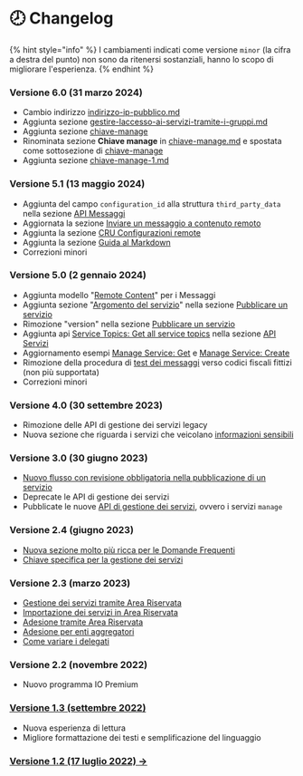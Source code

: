 # 🕗 Changelog

{% hint style="info" %}
I cambiamenti indicati come versione `minor` (la cifra a destra del punto) non sono da ritenersi sostanziali, hanno lo scopo di migliorare l'esperienza.
{% endhint %}

### Versione 6.0 (31 marzo 2024)

* Cambio indirizzo [indirizzo-ip-pubblico.md](api-e-specifiche/indirizzo-ip-pubblico.md "mention")
* Aggiunta sezione [gestire-laccesso-ai-servizi-tramite-i-gruppi.md](funzionalita/pubblicare-un-servizio/gestire-laccesso-ai-servizi-tramite-i-gruppi.md "mention")
* Aggiunta sezione [chiave-manage](funzionalita/pubblicare-un-servizio/chiave-manage/ "mention")
* Rinominata sezione **Chiave manage** in [chiave-manage.md](funzionalita/pubblicare-un-servizio/chiave-manage/chiave-manage.md "mention") e spostata come sottosezione di [chiave-manage](funzionalita/pubblicare-un-servizio/chiave-manage/ "mention")
* Aggiunta sezione [chiave-manage-1.md](funzionalita/pubblicare-un-servizio/chiave-manage/chiave-manage-1.md "mention")

### Versione 5.1 (13 maggio 2024)

* Aggiunta del campo `configuration_id` alla struttura `third_party_data` nella sezione [API Messaggi](api-e-specifiche/api-messaggi/)
* Aggiornata la sezione [Inviare un messaggio a contenuto remoto](funzionalita/inviare-un-messaggio/inviare-un-messaggio-a-contenuto-remoto.md)
* Aggiunta la sezione [CRU Configurazioni remote](api-e-specifiche/api-messaggi/cru-configurazioni-remote.md)
* Aggiunta la sezione [Guida al Markdown](risorse-utili/guida-al-markdown.md)
* Correzioni minori

### Versione 5.0 (2 gennaio 2024)

* Aggiunta modello "[Remote Content](funzionalita/inviare-un-messaggio/inviare-un-messaggio-a-contenuto-remoto.md)" per i Messaggi
* Aggiunta sezione "[Argomento del servizio](funzionalita/pubblicare-un-servizio/argomento-del-servizio.md)" nella sezione [Pubblicare un servizio](funzionalita/pubblicare-un-servizio/)
* Rimozione "version" nella sezione [Pubblicare un servizio](funzionalita/pubblicare-un-servizio/)
* Aggiunta api [Service Topics: Get all service topics](api-e-specifiche/api-servizi/service-topics-get-all-service-topics.md) nella sezione [API Servizi](api-e-specifiche/api-servizi/)
* Aggiornamento esempi [Manage Service: Get](api-e-specifiche/api-servizi/manage-service-get.md) e [Manage Service: Create](api-e-specifiche/api-servizi/manage-service-create.md)
* Rimozione della procedura di [test dei messaggi](funzionalita/inviare-un-messaggio/messaggi-di-test.md) verso codici fiscali fittizi (non più supportata)
* Correzioni minori

### Versione 4.0 (30 settembre 2023)

* Rimozione delle API di gestione dei servizi legacy
* Nuova sezione che riguarda i servizi che veicolano [informazioni sensibili](funzionalita/pubblicare-un-servizio/informazioni-sensibili.md)

### Versione 3.0 (30 giugno 2023)

* [Nuovo flusso con revisione obbligatoria nella pubblicazione di un servizio](funzionalita/pubblicare-un-servizio/)
* Deprecate le API di gestione dei servizi
* Pubblicate le nuove [API di gestione dei servizi](api-e-specifiche/api-servizi/), ovvero i servizi `manage`

### Versione 2.4 (giugno 2023)

* [Nuova sezione molto più ricca per le Domande Frequenti](https://docs.pagopa.it/kb-enti)
* [Chiave specifica per la gestione dei servizi](funzionalita/pubblicare-un-servizio/creare-un-servizio.md#tramite-api)

### Versione 2.3 (marzo 2023)

* [Gestione dei servizi tramite Area Riservata](funzionalita/pubblicare-un-servizio/creare-un-servizio.md#tramite-area-riservata)
* [Importazione dei servizi in Area Riservata](funzionalita/pubblicare-un-servizio/importare-servizi-nellarea-riservata.md)
* [Adesione tramite Area Riservata](setup-iniziale/adesione-tramite-larea-riservata.md)
* [Adesione per enti aggregatori](setup-iniziale/)
* [Come variare i delegati](https://docs.pagopa.it/kb-enti-adesione/domande-frequenti/domande-e-risposte-sulladesione-a-io#come-posso-variare-referente-e-o-delegati-del-mio-ente)

### Versione 2.2 (novembre 2022)

* Nuovo programma IO Premium

### [Versione 1.3 (settembre 2022)](https://docs.pagopa.it/io-guida-tecnica-1.3/)

* Nuova esperienza di lettura
* Migliore formattazione dei testi e semplificazione del linguaggio

### [Versione 1.2 (17 luglio 2022) ->](https://io.italia.it/assets/download/it/onboarding/220725_guida_tecnica_all_integrazione_dei_servizi_in_app_io-v_1.2.pdf)
